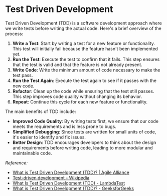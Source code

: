 # Test Driven Development

Test Driven Development (TDD) is a software development approach where we write tests before writing the actual code. Here's a brief overview of the process:

1. **Write a Test**: Start by writing a test for a new feature or functionality. This test will initially fail because the feature hasn't been implemented yet.
2. **Run the Test**: Execute the test to confirm that it fails. This step ensures that the test is valid and that the feature is not already present.
3. **Write Code**: Write the minimum amount of code necessary to make the test pass.
4. **Run the Test Again**: Execute the test again to see if it passes with the new code.
5. **Refactor**: Clean up the code while ensuring that the test still passes. This step improves code quality without changing its behavior.
6. **Repeat**: Continue this cycle for each new feature or functionality.

The main benefits of TDD include:
- **Improved Code Quality**: By writing tests first, we ensure that our code meets the requirements and is less prone to bugs.
- **Simplified Debugging**: Since tests are written for small units of code, it's easier to identify and fix issues.
- **Better Design**: TDD encourages developers to think about the design and requirements before writing code, leading to more modular and maintainable code.

<em>Reference:</em>
* [What is Test Driven Development (TDD)? | Agile Alliance](https://www.agilealliance.org/glossary/tdd/)
* [Test-driven development - Wikipedia](https://en.wikipedia.org/wiki/Test-driven_development)
* [What Is Test Driven Development (TDD) - LambdaTest](https://www.lambdatest.com/learning-hub/test-driven-development)
* [What is Test Driven Development (TDD)? - GeeksforGeeks](https://www.geeksforgeeks.org/test-driven-development-tdd/)